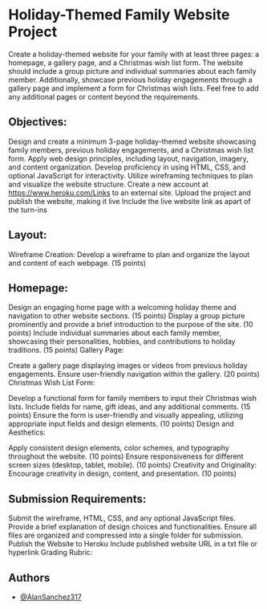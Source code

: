 
# Holiday-Themed Family Website Project

Create a holiday-themed website for your family with at least three pages: a homepage, a gallery page, and a Christmas wish list form. The website should include a group picture and individual summaries about each family member. Additionally, showcase previous holiday engagements through a gallery page and implement a form for Christmas wish lists. Feel free to add any additional pages or content beyond the requirements.

## Objectives:

Design and create a minimum 3-page holiday-themed website showcasing family members, previous holiday engagements, and a Christmas wish list form.
Apply web design principles, including layout, navigation, imagery, and content organization.
Develop proficiency in using HTML, CSS, and optional JavaScript for interactivity.
Utilize wireframing techniques to plan and visualize the website structure.
Create a new account at https://www.heroku.com/Links to an external site.
Upload the project and publish the website, making it live
Include the live website link as apart of the turn-ins
## Layout:

Wireframe Creation: Develop a wireframe to plan and organize the layout and content of each webpage. (15 points)

## Homepage:

Design an engaging home page with a welcoming holiday theme and navigation to other website sections. (15 points)
Display a group picture prominently and provide a brief introduction to the purpose of the site. (10 points)
Include individual summaries about each family member, showcasing their personalities, hobbies, and contributions to holiday traditions. (15 points)
Gallery Page:

Create a gallery page displaying images or videos from previous holiday engagements. Ensure user-friendly navigation within the gallery. (20 points)
Christmas Wish List Form:

Develop a functional form for family members to input their Christmas wish lists. Include fields for name, gift ideas, and any additional comments. (15 points)
Ensure the form is user-friendly and visually appealing, utilizing appropriate input fields and design elements. (10 points)
Design and Aesthetics:

Apply consistent design elements, color schemes, and typography throughout the website. (10 points)
Ensure responsiveness for different screen sizes (desktop, tablet, mobile). (10 points)
Creativity and Originality: Encourage creativity in design, content, and presentation. (10 points)


## Submission Requirements:

Submit the wireframe, HTML, CSS, and any optional JavaScript files.
Provide a brief explanation of design choices and functionalities.
Ensure all files are organized and compressed into a single folder for submission.
Publish the Website to Heroku 
Include published website URL in a txt file or hyperlink
Grading Rubric:

## Authors

- [@AlanSanchez317](https://github.com/AlanSanchez317)

